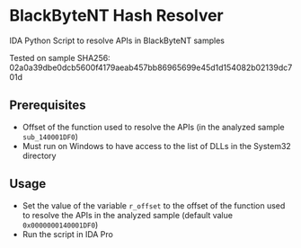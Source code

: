 # BlackByteNT Hash Resolver
IDA Python Script to resolve APIs in BlackByteNT samples

Tested on sample SHA256: 02a0a39dbe0dcb5600f4179aeab457bb86965699e45d1d154082b02139dc701d

## Prerequisites
- Offset of the function used to resolve the APIs (in the analyzed sample `sub_140001DF0`)
- Must run on Windows to have access to the list of DLLs in the System32 directory

## Usage
- Set the value of the variable `r_offset` to the offset of the function used to resolve the APIs in the analyzed sample (default value `0x0000000140001DF0`)
- Run the script in IDA Pro
